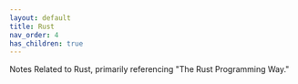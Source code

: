 ```yaml
---
layout: default
title: Rust
nav_order: 4
has_children: true
---
```


Notes Related to Rust, primarily referencing "The Rust Programming Way."
